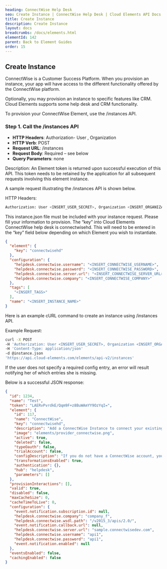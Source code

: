 ```yaml
---
heading: ConnectWise Help Desk
seo: Create Instance | ConnectWise Help Desk | Cloud Elements API Docs
title: Create Instance
description: Create Instance
layout: docs
breadcrumbs: /docs/elements.html
elementId: 142
parent: Back to Element Guides
order: 15
---
```


## Create Instance

ConnectWise is a Customer Success Platform. When you provision an instance, your app will have access to the different functionality offered by the ConnectWise platform.

Optionally, you may provision an instance to specific features like CRM. Cloud Elements supports some help desk and CRM functionality.

To provision your ConnectWise Element, use the /instances API.

### Step 1. Call the /instances API

* __HTTP Headers__: Authorization- User <user secret>, Organization <organization secret>
* __HTTP Verb__: POST
* __Request URL__: /instances
* __Request Body__: Required – see below
* __Query Parameters__: none

Description: An Element token is returned upon successful execution of this API. This token needs to be retained by the application for all subsequent requests involving this element instance.

A sample request illustrating the /instances API is shown below.

HTTP Headers:

```bash
Authorization: User <INSERT_USER_SECRET>, Organization <INSERT_ORGANIZATION_SECRET>

```
This instance.json file must be included with your instance request.  Please fill your information to provision.  The “key” into Cloud Elements ConnectWise help desk is connectwisehd.  This will need to be entered in the “key” field below depending on which Element you wish to instantiate.

```json
{
  "element": {
    "key": "connectwisehd"
  },
  "configuration": {
    "helpdesk.connectwise.username": "<INSERT_CONNECTWISE_USERNAME>",
    "helpdesk.connectwise.password": "<INSERT_CONNECTWISE_PASSWORD>",
    "helpdesk.connectwise.server.url": "<INSERT_CONNECTWISE_SERVER_URL>",
    "helpdesk.connectwise.company": "<INSERT_CONNECTWISE_COMPANY>"
  },
  "tags": [
    "<INSERT_TAGS>"
  ],
  "name": "<INSERT_INSTANCE_NAME>"
}
```

Here is an example cURL command to create an instance using /instances API.

Example Request:

```bash
curl -X POST
-H 'Authorization: User <INSERT_USER_SECRET>, Organization <INSERT_ORGANIZATION_SECRET>'
-H 'Content-Type: application/json'
-d @instance.json
'https://api.cloud-elements.com/elements/api-v2/instances'
```

If the user does not specify a required config entry, an error will result notifying her of which entries she is missing.

Below is a successful JSON response:

```json
{
  "id": 1234,
  "name": "Test",
  "token": "LAERvPvrdkE/Qqm9F+z8BuWAmYY9OzYqI=",
  "element": {
    "id": 117,
    "name": "ConnectWise",
    "key": "connectwisehd",
    "description": "Add a ConnectWise Instance to connect your existing ConnectWise account to the Help Desk Hub, allowing you to manage your incidents, priorities, statuses, users, etc. across multiple Help Desk Elements. You will need your ConnectWise account information to add an instance.",
    "image": "elements/provider_connectwise.png",
    "active": true,
    "deleted": false,
    "typeOauth": false,
    "trialAccount": false,
    "configDescription": "If you do not have a ConnectWise account, you can find out more about them at ConnectWise",
    "transformationsEnabled": true,
    "authentication": {},
    "hub": "helpdesk",
    "parameters": []
  },
  "provisionInteractions": [],
  "valid": true,
  "disabled": false,
  "maxCacheSize": 0,
  "cacheTimeToLive": 0,
  "configuration": {
    "event.notification.subscription.id": null,
    "helpdesk.connectwise.company": "company_f",
    "helpdesk.connectwise.wsdl.path": "/v2015_3/apis/2.0/",
    "event.notification.callback.url": null,
    "helpdesk.connectwise.server.url": "sample.connectwisedev.com",
    "helpdesk.connectwise.username": "api1",
    "helpdesk.connectwise.password": "api1",
    "event.notification.enabled": null
  },
  "eventsEnabled": false,
  "cachingEnabled": false
}
```
